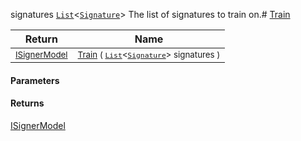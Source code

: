  signatures  [`List`](https://docs.microsoft.com/en-us/dotnet/api/System.Collections.Generic.List-1)\<[`Signature`](./../../../Signature.md)>    The list of signatures to train on.# [Train](./DtwClassifier-100663899.md)



| Return | Name | 
| --- | --- | 
| <sub>[ISignerModel](./../../../Pipeline/ISignerModel.md)</sub>| <sub>[Train](./DtwClassifier-100663899.md) ( [`List`](https://docs.microsoft.com/en-us/dotnet/api/System.Collections.Generic.List-1)\<[`Signature`](./../../../Signature.md)> signatures )</sub>| <br>


#### Parameters

#### Returns
[ISignerModel](./../../../Pipeline/ISignerModel.md)